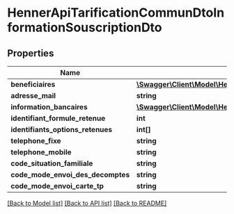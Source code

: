 # HennerApiTarificationCommunDtoInformationSouscriptionDto

## Properties
Name | Type | Description | Notes
------------ | ------------- | ------------- | -------------
**beneficiaires** | [**\Swagger\Client\Model\HennerApiTarificationCommunDtoBeneficiaireDto[]**](HennerApiTarificationCommunDtoBeneficiaireDto.md) |  | [optional] 
**adresse_mail** | **string** |  | [optional] 
**information_bancaires** | [**\Swagger\Client\Model\HennerApiTarificationCommunDtoInformationBancairesDto**](HennerApiTarificationCommunDtoInformationBancairesDto.md) |  | [optional] 
**identifiant_formule_retenue** | **int** |  | [optional] 
**identifiants_options_retenues** | **int[]** |  | [optional] 
**telephone_fixe** | **string** |  | [optional] 
**telephone_mobile** | **string** |  | [optional] 
**code_situation_familiale** | **string** |  | [optional] 
**code_mode_envoi_des_decomptes** | **string** |  | [optional] 
**code_mode_envoi_carte_tp** | **string** |  | [optional] 

[[Back to Model list]](../README.md#documentation-for-models) [[Back to API list]](../README.md#documentation-for-api-endpoints) [[Back to README]](../README.md)


